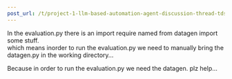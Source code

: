 ```yaml
---
post_url: /t/project-1-llm-based-automation-agent-discussion-thread-tds-jan-2025/164277/392
---
```

In the evaluation.py there is an import require named from datagen import some stuff.  
which means inorder to run the evaluation.py we need to manually bring the datagen.py in the working directory…

Because in order to run the evaluation.py we need the datagen. plz help…